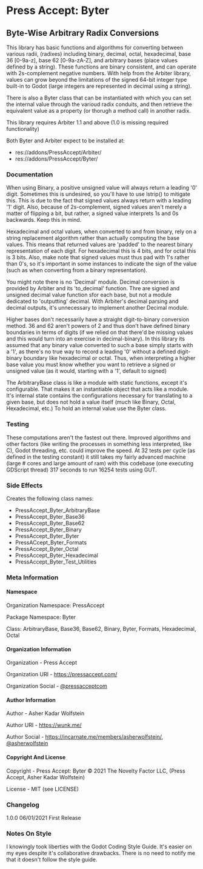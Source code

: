 # Press Accept: Byter
## Byte-Wise Arbitrary Radix Conversions

This library has basic functions and algorithms for converting between various radii, (radixes) including binary, decimal, octal, hexadecimal, base 36 \[0-9a-z\], base 62 \[0-9a-zA-Z\], and arbitrary bases (place values defined by a string). These functions are binary consistent, and can operate with 2s-complement negative numbers. With help from the Arbiter library, values can grow beyond the limitations of the signed 64-bit integer type built-in to Godot (large integers are represented in decimal using a string).

There is also a Byter class that can be instantiated with which you can set the internal value through the varioud radix conduits, and then retrieve the equivalent value as a property (or thorugh a method call) in another radix.

This library requires Arbiter 1.1 and above (1.0 is missing required functionality)

Both Byter and Arbiter expect to be installed at:

- res://addons/PressAccept/Arbiter/
- res://addons/PressAccept/Byter/

### Documentation

When using Binary, a positive unsigned value will always return a leading '0' digit. Sometimes this is undesired, so you'll have to use lstrip() to mitigate this. This is due to the fact that signed values always return with a leading '1' digit. Also, because of 2s-complement, signed values aren't merely a matter of flipping a bit, but rather, a signed value interprets 1s and 0s backwards. Keep this in mind.

Hexadecimal and octal values, when converted to and from binary, rely on a string replacement algorithm rather than actually computing the base values. This means that returned values are 'padded' to the nearest binary representation of each digit. For hexadecimal this is 4 bits, and for octal this is 3 bits. Also, make note that signed values must thus pad with 1's rather than 0's, so it's important in some instances to indicate the sign of the value (such as when converting from a binary representation).

You might note there is no 'Decimal' module. Decimal conversion is provided by Arbiter and its 'to_decimal' function. Thre are signed and unsigned decimal value function sfor each base, but not a module dedicated to 'outputting' decimal. With Arbiter's decimal parsing and decimal outputs, it's unnecessary to implement another Decimal module.

Higher bases don't necessarily have a straight digit-to-binary conversion method. 36 and 62 aren't powers of 2 and thus don't have defined binary boundaries in terms of digits (if we relied on that there'd be missing values and this would turn into an exercise in decimal-binary). In this library its assumed that any binary value converted to such a base simply starts with a '1', as there's no true way to record a leading '0' without a defined digit-binary boundary like hexadecimal or octal. Thus, when interpreting a higher base value you must know whether you want to retrieve a signed or unsigned value (as it would, starting with a '1', default to signed)

The ArbitraryBase class is like a module with static functions, except it's configurable. That makes it an instantiable object that acts like a module. It's internal state contains the configurations necessary for translating to a given base, but does not hold a value itself (much like Binary, Octal, Hexadecimal, etc.) To hold an internal value use the Byter class.

### Testing

These computations aren't the fastest out there. Improved algorithms and other factors (like writing the processes in something less interpreted, like C), Godot threading, etc. could improve the speed. At 32 tests per cycle (as defined in the testing constant) it still takes my fairly advanced machine (large # cores and large amount of ram) with this codebase (one executing GDScript thread) 317 seconds to run 16254 tests using GUT.

### Side Effects

Creates the following class names:

- PressAccept\_Byter\_ArbitraryBase
- PressAccept\_Byter\_Base36
- PressAccept\_Byter\_Base62
- PressAccept\_Byter\_Binary
- PressAccept\_Byter\_Byter
- PressACcept\_Byter\_Formats
- PressAccept\_Byter\_Octal
- PressAccept\_Byter\_Hexadecimal
- PressAccept\_Byter\_Test\_Utilities

### Meta Information

#### Namespace

Organization Namespace: PressAccept

Package Namespace: Byter

Class: ArbitraryBase, Base36, Base62, Binary, Byter, Formats, Hexadecimal, Octal

#### Organization Information

Organization - Press Accept

Organization URI - https://pressaccept.com/

Organization Social - [@pressacceptcom](https://twitter.com/pressacceptcom)

#### Author Information

Author - Asher Kadar Wolfstein

Author URI - https://wunk.me/

Author Social - https://incarnate.me/members/asherwolfstein/, [@asherwolfstein](https://twitter.com/asherwolfstein)

#### Copyright And License

Copyright - Press Accept: Byter © 2021 The Novelty Factor LLC, (Press Accept, Asher Kadar Wolfstein)

License - MIT (see LICENSE)

### Changelog

1.0.0 06/01/2021 First Release

### Notes On Style

I knowingly took liberties with the Godot Coding Style Guide. It's easier on my eyes despite it's collaborative drawbacks. There is no need to notify me that it doesn't follow the style guide.
